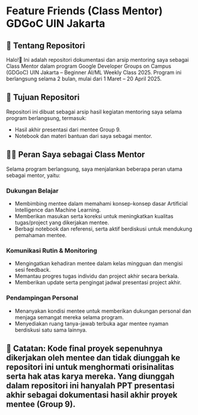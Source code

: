 # Feature Friends (Class Mentor) GDGoC UIN Jakarta
## 📌 Tentang Repositori
Halo!👋 Ini adalah repositori dokumentasi dan arsip mentoring saya sebagai Class Mentor dalam program Google Developer Groups on Campus (GDGoC) UIN Jakarta – Beginner AI/ML Weekly Class 2025. Program ini berlangsung selama 2 bulan, mulai dari 1 Maret – 20 April 2025.

## 🎯 Tujuan Repositori
Repositori ini dibuat sebagai arsip hasil kegiatan mentoring saya selama program berlangsung, termasuk:
* Hasil akhir presentasi dari mentee Group 9.
* Notebook dan materi bantuan dari saya sebagai mentor.

## 👩‍💻 Peran Saya sebagai Class Mentor
Selama program berlangsung, saya menjalankan beberapa peran utama sebagai mentor, yaitu:
### Dukungan Belajar
* Membimbing mentee dalam memahami konsep-konsep dasar Artificial Intelligence dan Machine Learning.
* Memberikan masukan serta koreksi untuk meningkatkan kualitas tugas/project yang dikerjakan mentee.
* Berbagi notebook dan referensi, serta aktif berdiskusi untuk mendukung pemahaman mentee.

### Komunikasi Rutin & Monitoring
* Mengingatkan kehadiran mentee dalam kelas mingguan dan mengisi sesi feedback.
* Memantau progres tugas individu dan project akhir secara berkala.
* Memberikan update serta pengingat jadwal presentasi project akhir.

### Pendampingan Personal
* Menanyakan kondisi mentee untuk memberikan dukungan personal dan menjaga semangat mereka selama program.
* Menyediakan ruang tanya-jawab terbuka agar mentee nyaman berdiskusi satu sama lainnya.

## 📝 Catatan: Kode final proyek sepenuhnya dikerjakan oleh mentee dan tidak diunggah ke repositori ini untuk menghormati orisinalitas serta hak atas karya mereka. Yang diunggah dalam repositori ini hanyalah PPT presentasi akhir sebagai dokumentasi hasil akhir proyek mentee (Group 9).
